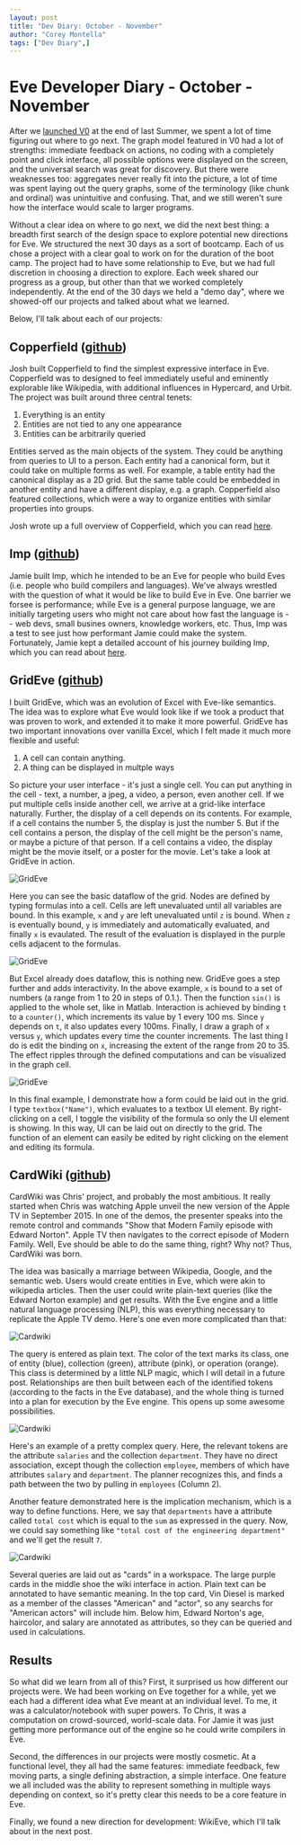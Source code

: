```yaml
---
layout: post
title: "Dev Diary: October - November"
author: "Corey Montella"
tags: ["Dev Diary",]
---
```


# Eve Developer Diary - October - November

After we [launched V0](http://www.chris-granger.com/2015/08/17/version-0/) at the end of last Summer, we spent a lot of time figuring out where to go next. The graph model featured in V0 had a lot of strengths: immediate feedback on actions, no coding with a completely point and click interface, all possible options were displayed on the screen, and the universal search was great for discovery. But there were weaknesses too: aggregates never really fit into the picture, a lot of time was spent laying out the query graphs, some of the terminology (like chunk and ordinal) was unintuitive and confusing. That, and we still weren't sure how the interface would scale to larger programs.

Without a clear idea on where to go next, we did the next best thing: a breadth first search of the design space to explore potential new directions for Eve. We structured the next 30 days as a sort of bootcamp. Each of us chose a project with a clear goal to work on for the duration of the boot camp. The project had to have some relationship to Eve, but we had full discretion in choosing a direction to explore. Each week shared our progress as a group, but other than that we worked completely independently. At the end of the 30 days we held a "demo day", where we showed-off our projects and talked about what we learned.

Below, I'll talk about each of our projects:

## Copperfield ([github](https://github.com/witheve/Eve/tree/af13f8d5f8a537d22c459f3e69e39b2736b16384/experimental/copperfield/ui))

Josh built Copperfield to find the simplest expressive interface in Eve. Copperfield was to designed to feel immediately useful and eminently explorable like Wikipedia, with additional influences in Hypercard, and Urbit. The project was built around three central tenets:

1. Everything is an entity
2. Entities are not tied to any one appearance
3. Entities can be arbitrarily queried

Entities served as the main objects of the system. They could be anything from queries to UI to a person. Each entity had a canonical form, but it could take on multiple forms as well. For example, a table entity had the canonical display as a 2D grid. But the same table could be embedded in another entity and have a different display, e.g. a graph. Copperfield also featured collections, which were a way to organize entities with similar properties into groups.

Josh wrote up a full overview of Copperfield, which you can read [here](https://gist.github.com/cmontella/05029cb67b5216ee838f4cb0b1f4ab98).

## Imp ([github](https://github.com/jamii/imp/tree/master/src))

Jamie built Imp, which he intended to be an Eve for people who build Eves (i.e. people who build compilers and languages). We've always wrestled with the question of what it would be like to build Eve in Eve. One barrier we forsee is performance; while Eve is a general purpose language, we are initially targeting users who might not care about how fast the language is -- web devs, small busines owners, knowledge workers, etc. Thus, Imp was a test to see just how performant Jamie could make the system. Fortunately, Jamie kept a detailed account of his journey building Imp, which you can read about [here](https://github.com/jamii/imp/blob/master/diary.md).

## GridEve ([github](https://github.com/witheve/Eve/tree/af13f8d5f8a537d22c459f3e69e39b2736b16384/experimental/grideve))

I built GridEve, which was an evolution of Excel with Eve-like semantics. The idea was to explore what Eve would look like if we took a product that was proven to work, and extended it to make it more powerful. GridEve has two important innovations over vanilla Excel, which I felt made it much more flexible and useful:

1. A cell can contain anything.
2. A thing can be displayed in multple ways

So picture your user interface - it's just a single cell. You can put anything in the cell - text, a number, a jpeg, a video, a person, even another cell. If we put multiple cells inside another cell, we arrive at a grid-like interface naturally. Further, the display of a cell depends on its contents. For example, if a cell contains the number 5, the display is just the number 5. But if the cell contains a person, the display of the cell might be the person's name, or maybe a picture of that person. If a cell contains a video, the display might be the movie itself, or a poster for the movie. Let's take a look at GridEve in action.

![GridEve](images/grideve1.gif)

Here you can see the basic dataflow of the grid. Nodes are defined by typing formulas into a cell. Cells are left unevaluated until all variables are bound. In this example, `x` and `y` are left unevaluated until `z` is bound. When `z` is eventually bound, `y` is immediately and automatically evaluated, and finally `x` is evaulated. The result of the evaluation is displayed in the purple cells adjacent to the formulas.

![GridEve](images/grideve2.gif)

But Excel already does dataflow, this is nothing new. GridEve goes a step further and adds interactivity. In the above example, `x` is bound to a set of numbers (a range from 1 to 20 in steps of 0.1.). Then the function `sin()` is applied to the whole set, like in Matlab. Interaction is achieved by binding `t` to a `counter()`, which increments its value by 1 every 100 ms. Since `y` depends on `t`, it also updates every 100ms. Finally, I draw a graph of `x` versus `y`, which updates every time the counter increments. The last thing I do is edit the binding on `x`, increasing the extent of the range from 20 to 35. The effect ripples through the defined computations and can be visualized in the graph cell.

![GridEve](images/grideve3.gif)

In this final example, I demonstrate how a form could be laid out in the grid. I type `textbox("Name")`, which evaluates to a textbox UI element. By right-clicking on a cell, I toggle the visibility of the formula so only the UI element is showing. In this way, UI can be laid out on directly to the grid. The function of an element can easily be edited by right clicking on the element and editing its formula.

## CardWiki ([github](https://github.com/witheve/Eve/tree/af13f8d5f8a537d22c459f3e69e39b2736b16384/experimental/cardwiki))

CardWiki was Chris' project, and probably the most ambitious. It really started when Chris was watching Apple unveil the new version of the Apple TV in September 2015. In one of the demos, the presenter speaks into the remote control and commands "Show that Modern Family episode with Edward Norton". Apple TV then navigates to the correct episode of Modern Family. Well, Eve should be able to do the same thing, right? Why not? Thus, CardWiki was born.

The idea was basically a marriage between Wikipedia, Google, and the semantic web. Users would create entities in Eve, which were akin to wikipedia articles. Then the user could write plain-text queries (like the Edward Norton example) and get results. With the Eve engine and a little natural language processing (NLP), this was everything necessary to replicate the Apple TV demo. Here's one even more complicated than that:

![Cardwiki](images/cardwiki.png)

The query is entered as plain text. The color of the text marks its class, one of entity (blue), collection (green), attribute (pink), or operation (orange). This class is determined by a little NLP magic, which I will detail in a future post. Relationships are then built between each of the identified tokens (according to the facts in the Eve database), and the whole thing is turned into a plan for execution by the Eve engine. This opens up some awesome possibilities.

![Cardwiki](images/cardwiki2.png)

Here's an example of a pretty complex query. Here, the relevant tokens are the attribute `salaries` and the collection `department`. They have no direct association, except though the collection `employee`, members of which have attributes `salary` and `department`. The planner recognizes this, and finds a path between the two by pulling in `employees` (Column 2).

Another feature demonstrated here is the implication mechanism, which is a way to define functions. Here, we say that `departments` have a attribute called `total cost` which is equal to the `sum` as expressed in the query. Now, we could say something like `"total cost of the engineering department"` and we'll get the result `7`.

![Cardwiki](images/cardwiki3.png)

Several queries are laid out as "cards" in a workspace. The large purple cards in the middle shoe the wiki interface in action. Plain text can be annotated to have semantic meaning. In the top card, Vin Diesel is marked as a member of the classes "American" and "actor", so any searchs for "American actors" will include him. Below him, Edward Norton's age, haircolor, and salary are annotated as attributes, so they can be queried and used in calculations.

## Results

So what did we learn from all of this? First, it surprised us how different our projects were. We had been working on Eve together for a while, yet we each had a different idea what Eve meant at an individual level. To me, it was a calculator/notebook with super powers. To Chris, it was a computation on crowd-sourced, world-scale data. For Jamie it was just getting more performance out of the engine so he could write compilers in Eve.

Second, the differences in our projects were mostly cosmetic. At a functional level, they all had the same features: immediate feedback, few moving parts, a single defining abstraction, a simple interface. One feature we all included was the ability to represent something in multiple ways depending on context, so it's pretty clear this needs to be a core feature in Eve.

Finally, we found a new direction for development: WikiEve, which I'll talk about in the next post.